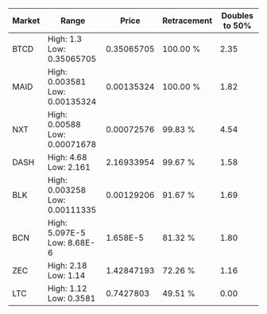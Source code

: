 | Market | Range | Price| Retracement | Doubles to 50% |
| --- | --- | --- | --- | --- |
| BTCD | High: 1.3<br />Low: 0.35065705 | 0.35065705 | 100.00 % | 2.35 |
| MAID | High: 0.003581<br />Low: 0.00135324 | 0.00135324 | 100.00 % | 1.82 |
| NXT | High: 0.00588<br />Low: 0.00071678 | 0.00072576 | 99.83 % | 4.54 |
| DASH | High: 4.68<br />Low: 2.161 | 2.16933954 | 99.67 % | 1.58 |
| BLK | High: 0.003258<br />Low: 0.00111335 | 0.00129206 | 91.67 % | 1.69 |
| BCN | High: 5.097E-5<br />Low: 8.68E-6 | 1.658E-5 | 81.32 % | 1.80 |
| ZEC | High: 2.18<br />Low: 1.14 | 1.42847193 | 72.26 % | 1.16 |
| LTC | High: 1.12<br />Low: 0.3581 | 0.7427803 | 49.51 % | 0.00 |

